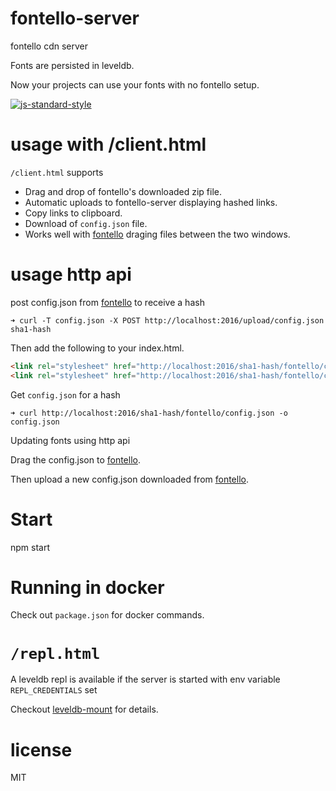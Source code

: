 # fontello-server

fontello cdn server

Fonts are persisted in leveldb.

Now your projects can use your fonts with no fontello setup.

[![js-standard-style](https://cdn.rawgit.com/feross/standard/master/badge.svg)](https://github.com/feross/standard)

# usage with /client.html

`/client.html` supports 
* Drag and drop of fontello's downloaded zip file.
* Automatic uploads to fontello-server displaying hashed links.
* Copy links to clipboard.
* Download of `config.json` file.
* Works well with [fontello] draging files between the two windows.

# usage http api

post config.json from [fontello] to receive a hash

```
➜ curl -T config.json -X POST http://localhost:2016/upload/config.json
sha1-hash
```

Then add the following to your index.html.

```html
<link rel="stylesheet" href="http://localhost:2016/sha1-hash/fontello/css/fontello.css" charset="utf-8">
<link rel="stylesheet" href="http://localhost:2016/sha1-hash/fontello/css/animation.css" charset="utf-8">
```

Get `config.json` for a hash

```
➜ curl http://localhost:2016/sha1-hash/fontello/config.json -o config.json
```

Updating fonts using http api

Drag the config.json to [fontello].

Then upload a new config.json downloaded from [fontello].

# Start
npm start

# Running in docker

Check out `package.json` for docker commands.


# `/repl.html`

A leveldb repl is available if the server is started with env variable `REPL_CREDENTIALS` set

Checkout [leveldb-mount] for details.

# license

MIT

[fontello]:http://fontello.com/
[leveldb-mount]:http://npm.im/leveldb-mount